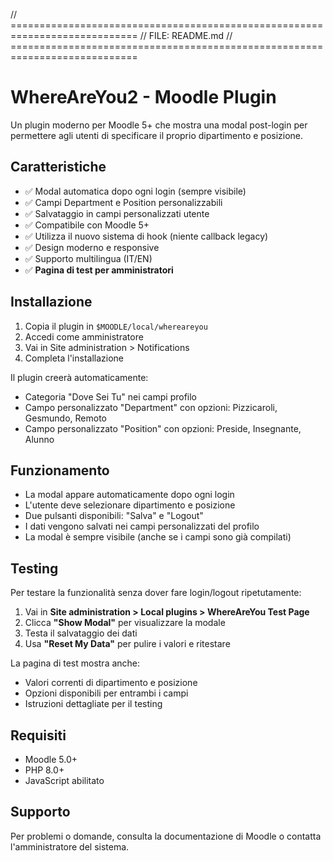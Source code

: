 // ============================================================================
// FILE: README.md
// ============================================================================
# WhereAreYou2 - Moodle Plugin

Un plugin moderno per Moodle 5+ che mostra una modal post-login per permettere agli utenti di specificare il proprio dipartimento e posizione.

## Caratteristiche

- ✅ Modal automatica dopo ogni login (sempre visibile)
- ✅ Campi Department e Position personalizzabili
- ✅ Salvataggio in campi personalizzati utente
- ✅ Compatibile con Moodle 5+
- ✅ Utilizza il nuovo sistema di hook (niente callback legacy)
- ✅ Design moderno e responsive
- ✅ Supporto multilingua (IT/EN)
- ✅ **Pagina di test per amministratori**

## Installazione

1. Copia il plugin in `$MOODLE/local/whereareyou`
2. Accedi come amministratore
3. Vai in Site administration > Notifications
4. Completa l'installazione

Il plugin creerà automaticamente:
- Categoria "Dove Sei Tu" nei campi profilo
- Campo personalizzato "Department" con opzioni: Pizzicaroli, Gesmundo, Remoto
- Campo personalizzato "Position" con opzioni: Preside, Insegnante, Alunno

## Funzionamento

- La modal appare automaticamente dopo ogni login
- L'utente deve selezionare dipartimento e posizione
- Due pulsanti disponibili: "Salva" e "Logout"
- I dati vengono salvati nei campi personalizzati del profilo
- La modal è sempre visibile (anche se i campi sono già compilati)

## Testing

Per testare la funzionalità senza dover fare login/logout ripetutamente:

1. Vai in **Site administration > Local plugins > WhereAreYou Test Page**
2. Clicca **"Show Modal"** per visualizzare la modale
3. Testa il salvataggio dei dati
4. Usa **"Reset My Data"** per pulire i valori e ritestare

La pagina di test mostra anche:
- Valori correnti di dipartimento e posizione
- Opzioni disponibili per entrambi i campi
- Istruzioni dettagliate per il testing

## Requisiti

- Moodle 5.0+
- PHP 8.0+
- JavaScript abilitato

## Supporto

Per problemi o domande, consulta la documentazione di Moodle o contatta l'amministratore del sistema.
